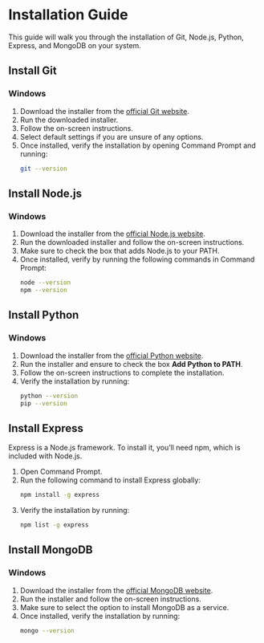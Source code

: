 # Installation Guide

This guide will walk you through the installation of Git, Node.js, Python, Express, and MongoDB on your system.

## Install Git

### Windows
1. Download the installer from the [official Git website](https://git-scm.com/download/win).
2. Run the downloaded installer.
3. Follow the on-screen instructions.
4. Select default settings if you are unsure of any options.
5. Once installed, verify the installation by opening Command Prompt and running:
   ```bash
   git --version
   ```

## Install Node.js

### Windows
1. Download the installer from the [official Node.js website](https://nodejs.org/).
2. Run the downloaded installer and follow the on-screen instructions.
3. Make sure to check the box that adds Node.js to your PATH.
4. Once installed, verify by running the following commands in Command Prompt:
   ```bash
   node --version
   npm --version
   ```

## Install Python

### Windows
1. Download the installer from the [official Python website](https://www.python.org/downloads/).
2. Run the installer and ensure to check the box **Add Python to PATH**.
3. Follow the on-screen instructions to complete the installation.
4. Verify the installation by running:
   ```bash
   python --version
   pip --version
   ```

## Install Express

Express is a Node.js framework. To install it, you’ll need npm, which is included with Node.js.

1. Open Command Prompt.
2. Run the following command to install Express globally:
   ```bash
   npm install -g express
   ```
3. Verify the installation by running:
   ```bash
   npm list -g express
   ```

## Install MongoDB

### Windows
1. Download the installer from the [official MongoDB website](https://www.mongodb.com/try/download/community).
2. Run the installer and follow the on-screen instructions.
3. Make sure to select the option to install MongoDB as a service.
4. Once installed, verify the installation by running:
   ```bash
   mongo --version
   ```


